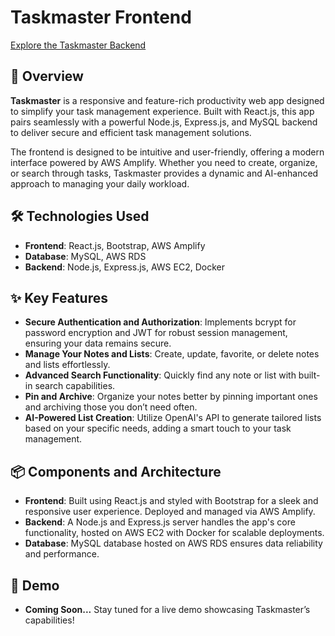 # Taskmaster Frontend

[Explore the Taskmaster Backend](https://github.com/GauravSModi/Taskmaster-backend "Taskmaster Frontend")

## 🚀 Overview

**Taskmaster** is a responsive and feature-rich productivity web app designed to simplify your task management experience. Built with React.js, this app pairs seamlessly with a powerful Node.js, Express.js, and MySQL backend to deliver secure and efficient task management solutions.

The frontend is designed to be intuitive and user-friendly, offering a modern interface powered by AWS Amplify. Whether you need to create, organize, or search through tasks, Taskmaster provides a dynamic and AI-enhanced approach to managing your daily workload.

## 🛠️ Technologies Used

- **Frontend**: React.js, Bootstrap, AWS Amplify
- **Database**: MySQL, AWS RDS
- **Backend**: Node.js, Express.js, AWS EC2, Docker

## ✨ Key Features

- **Secure Authentication and Authorization**: Implements bcrypt for password encryption and JWT for robust session management, ensuring your data remains secure.
- **Manage Your Notes and Lists**: Create, update, favorite, or delete notes and lists effortlessly.
- **Advanced Search Functionality**: Quickly find any note or list with built-in search capabilities.
- **Pin and Archive**: Organize your notes better by pinning important ones and archiving those you don’t need often.
- **AI-Powered List Creation**: Utilize OpenAI's API to generate tailored lists based on your specific needs, adding a smart touch to your task management.

## 📦 Components and Architecture

- **Frontend**: Built using React.js and styled with Bootstrap for a sleek and responsive user experience. Deployed and managed via AWS Amplify.
- **Backend**: A Node.js and Express.js server handles the app's core functionality, hosted on AWS EC2 with Docker for scalable deployments.
- **Database**: MySQL database hosted on AWS RDS ensures data reliability and performance.

## 🚧 Demo

- **Coming Soon...** Stay tuned for a live demo showcasing Taskmaster’s capabilities!
